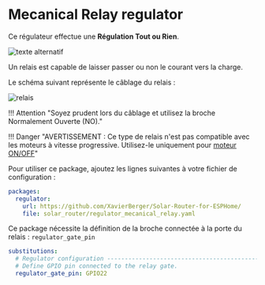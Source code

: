 # Mecanical Relay regulator

Ce régulateur effectue une **Régulation Tout ou Rien**.

![texte alternatif](images/Regulation_on_off.png)

Un relais est capable de laisser passer ou non le courant vers la charge.

Le schéma suivant représente le câblage du relais :

![relais](images/mecanical_relay.drawio.png)

!!! Attention "Soyez prudent lors du câblage et utilisez la broche Normalement Ouverte (NO)."

!!! Danger "AVERTISSEMENT : Ce type de relais n'est pas compatible avec les moteurs à vitesse progressive. Utilisez-le uniquement pour [moteur ON/OFF](engine_on_off.md)"

Pour utiliser ce package, ajoutez les lignes suivantes à votre fichier de configuration :

```yaml linenums="1"
packages:
  regulator:
    url: https://github.com/XavierBerger/Solar-Router-for-ESPHome/
    file: solar_router/regulator_mecanical_relay.yaml
```

Ce package nécessite la définition de la broche connectée à la porte du relais : `regulator_gate_pin`

```yaml linenums="1"
substitutions:
  # Regulator configuration ------------------------------------------------------
  # Define GPIO pin connected to the relay gate.
  regulator_gate_pin: GPIO22
```
